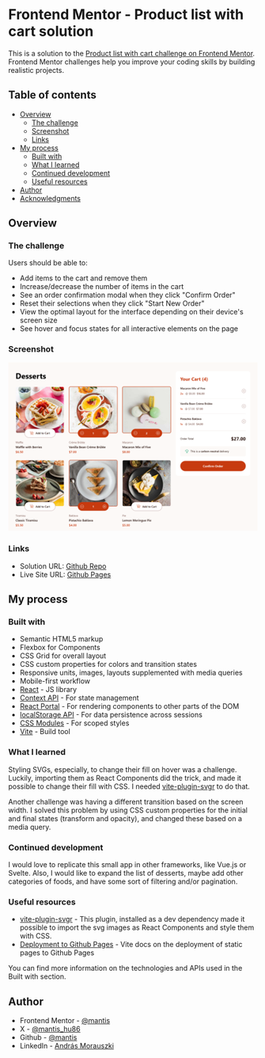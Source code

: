 # Frontend Mentor - Product list with cart solution

This is a solution to the [Product list with cart challenge on Frontend Mentor](https://www.frontendmentor.io/challenges/product-list-with-cart-5MmqLVAp_d). Frontend Mentor challenges help you improve your coding skills by building realistic projects.

## Table of contents

- [Overview](#overview)
  - [The challenge](#the-challenge)
  - [Screenshot](#screenshot)
  - [Links](#links)
- [My process](#my-process)
  - [Built with](#built-with)
  - [What I learned](#what-i-learned)
  - [Continued development](#continued-development)
  - [Useful resources](#useful-resources)
- [Author](#author)
- [Acknowledgments](#acknowledgments)

## Overview

### The challenge

Users should be able to:

- Add items to the cart and remove them
- Increase/decrease the number of items in the cart
- See an order confirmation modal when they click "Confirm Order"
- Reset their selections when they click "Start New Order"
- View the optimal layout for the interface depending on their device's screen size
- See hover and focus states for all interactive elements on the page

### Screenshot

![](./screenshot.png)

### Links

- Solution URL: [Github Repo](https://github.com/morauszkia/fm-product-list-react)
- Live Site URL: [Github Pages](https://morauszkia.github.io/fm-product-list-react/)

## My process

### Built with

- Semantic HTML5 markup
- Flexbox for Components
- CSS Grid for overall layout
- CSS custom properties for colors and transition states
- Responsive units, images, layouts supplemented with media queries
- Mobile-first workflow
- [React](https://reactjs.org/) - JS library
- [Context API](https://react.dev/reference/react/createContext) - For state management
- [React Portal](https://react.dev/reference/react-dom/createPortal) - For rendering components to other parts of the DOM
- [localStorage API](https://developer.mozilla.org/en-US/docs/Web/API/Window/localStorage) - For data persistence across sessions
- [CSS Modules](https://github.com/css-modules/css-modules) - For scoped styles
- [Vite](https://vite.dev/) - Build tool

### What I learned

Styling SVGs, especially, to change their fill on hover was a challenge. Luckily, importing them as React Components did the trick, and made it possible to change their fill with CSS. I needed [vite-plugin-svgr](https://www.npmjs.com/package/vite-plugin-svgr) to do that.

Another challenge was having a different transition based on the screen width. I solved this problem by using CSS custom properties for the initial and final states (transform and opacity), and changed these based on a media query.

### Continued development

I would love to replicate this small app in other frameworks, like Vue.js or Svelte. Also, I would like to expand the list of desserts, maybe add other categories of foods, and have some sort of filtering and/or pagination.

### Useful resources

- [vite-plugin-svgr](https://www.npmjs.com/package/vite-plugin-svgr) - This plugin, installed as a dev dependency made it possible to import the svg images as React Components and style them with CSS.
- [Deployment to Github Pages](https://vite.dev/guide/static-deploy) - Vite docs on the deployment of static pages to Github Pages

You can find more information on the technologies and APIs used in the Built with section.

## Author

- Frontend Mentor - [@mantis](https://www.frontendmentor.io/profile/morauszkia)
- X - [@mantis_hu86](https://x.com/mantis_hu86)
- Github - [@mantis](https://github.com/morauszkia)
- LinkedIn - [András Morauszki](https://www.linkedin.com/in/andras-morauszki/)
